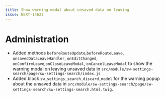 ```yaml
---
title: Show warning modal about unsaved data on leaving
issue: NEXT-14623
---
```

# Administration
*  Added methods `beforeRouteUpdate`,`beforeRouteLeave`, `unsavedDataLeaveHandler`, `onEditChanged`, `onConfirmLeave`,`onCloseLeaveModal`, `onCancelLeaveModal` to show the warning modal on leaving unsaved data in `src/module/sw-settings-search/page/sw-settings-search/index.js`
* Added block `sw_settings_search_discard_model` for the warning popup about the unsaved data in `src/module/sw-settings-search/page/sw-settings-search/sw-settings-search.html.twig`.
